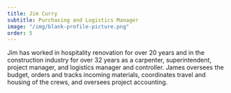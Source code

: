 ```yaml
---
title: Jim Curry
subtitle: Purchasing and Logistics Manager
image: "/img/blank-profile-picture.png"
order: 5
---
```


Jim has worked in hospitality renovation for over 20 years and in the construction industry for over 32 years as a carpenter, superintendent, project manager, and logistics manager and controller. James oversees the budget, orders and tracks incoming materials, coordinates travel and housing of the crews, and oversees project accounting.
